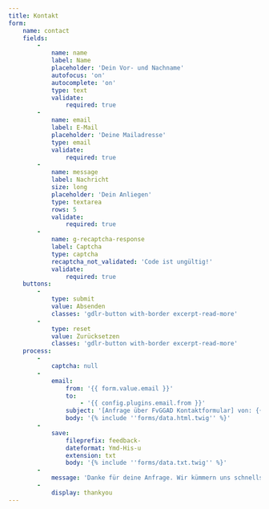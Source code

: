 ```yaml
---
title: Kontakt
form:
    name: contact
    fields:
        -
            name: name
            label: Name
            placeholder: 'Dein Vor- und Nachname'
            autofocus: 'on'
            autocomplete: 'on'
            type: text
            validate:
                required: true
        -
            name: email
            label: E-Mail
            placeholder: 'Deine Mailadresse'
            type: email
            validate:
                required: true
        -
            name: message
            label: Nachricht
            size: long
            placeholder: 'Dein Anliegen'
            type: textarea
            rows: 5
            validate:
                required: true
        -
            name: g-recaptcha-response
            label: Captcha
            type: captcha
            recaptcha_not_validated: 'Code ist ungültig!'
            validate:
                required: true
    buttons:
        -
            type: submit
            value: Absenden
            classes: 'gdlr-button with-border excerpt-read-more'
        -
            type: reset
            value: Zurücksetzen
            classes: 'gdlr-button with-border excerpt-read-more'
    process:
        -
            captcha: null
        -
            email:
                from: '{{ form.value.email }}'
                to:
                    - '{{ config.plugins.email.from }}'
                subject: '[Anfrage über FvGGAD Kontaktformular] von: {{ form.value.name|e }}'
                body: '{% include ''forms/data.html.twig'' %}'
        -
            save:
                fileprefix: feedback-
                dateformat: Ymd-His-u
                extension: txt
                body: '{% include ''forms/data.txt.twig'' %}'
        -
            message: 'Danke für deine Anfrage. Wir kümmern uns schnellstmöglich darum.'
        -
            display: thankyou
---
```


